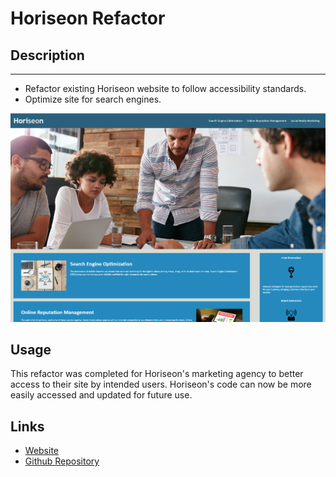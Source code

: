 # Horiseon Refactor

## Description
---
- Refactor existing Horiseon website to follow accessibility standards.
- Optimize site for search engines.

<img
src="./assets/images/horiseon-screenshot.PNG"
alt= "Screenshot of Horiseon Webpage">

## Usage

This refactor was completed for Horiseon's marketing agency to better access to their site by intended users. Horiseon's code can now be more easily accessed and updated for future use.

## Links

- [Website](https://mladame.github.io/horiseon-refactor)
- [Github Repository](https://github.com/mladame/horiseon-refactor)